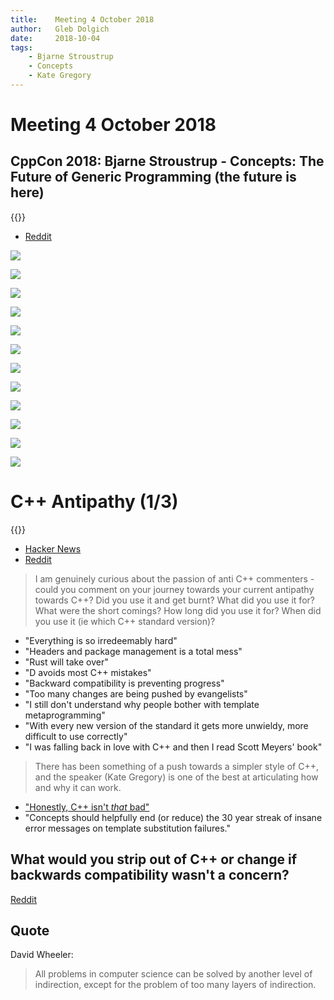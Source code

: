 ```yaml
---
title:    Meeting 4 October 2018
author:   Gleb Dolgich
date:     2018-10-04
tags:
    - Bjarne Stroustrup
    - Concepts
    - Kate Gregory
---
```


# Meeting 4 October 2018

## CppCon 2018: Bjarne Stroustrup - Concepts: The Future of Generic Programming (the future is here)

{{<youtube id="HddFGPTAmtU" title="Bjarne Stroustrup - Concepts: The Future of Generic Programming (the future is here)">}}

* [Reddit](https://www.reddit.com/r/cpp/comments/9itcz6/cppcon_2018_bjarne_stroustrup_concepts_the_future/)

![](/img/concepts2018-1.png)

![](/img/concepts2018-2.png)

![](/img/concepts2018-3.png)

![](/img/concepts2018-4.png)

![](/img/concepts2018-5.png)

![](/img/concepts2018-6.png)

![](/img/concepts2018-7.png)

![](/img/concepts2018-8.png)

![](/img/concepts2018-9.png)

![](/img/concepts2018-10.png)

![](/img/concepts2018-11.png)

![](/img/concepts2018-12.png)

# C++ Antipathy (1/3)

{{<youtube id="n0Ak6xtVXno" title="Simplicity: Not Just For Beginners, by Kate Gregory">}}

* [Hacker News](https://news.ycombinator.com/item?id=18095608)
* [Reddit](https://www.reddit.com/r/cpp/comments/9jwdpf/journeys_towards_c_antipathy/)

> I am genuinely curious about the passion of anti C++ commenters - could you comment on your journey towards your current antipathy towards C++? Did you use it and get burnt? What did you use it for? What were the short comings? How long did you use it for? When did you use it (ie which C++ standard version)?

* "Everything is so irredeemably hard"
* "Headers and package management is a total mess"
* "Rust will take over"
* "D avoids most C++ mistakes"
* "Backward compatibility is preventing progress"
* "Too many changes are being pushed by evangelists"
* "I still don't understand why people bother with template metaprogramming"
* "With every new version of the standard it gets more unwieldy, more difficult to use correctly"
* "I was falling back in love with C++ and then I read Scott Meyers' book"

> There has been something of a push towards a simpler style of C++, and the speaker (Kate Gregory) is one of the best at articulating how and why it can work.

* ["Honestly, C++ isn't _that_ bad"](https://www.reddit.com/r/cpp/comments/9jwdpf/journeys_towards_c_antipathy/e6vl8m0/)
* "Concepts should helpfully end (or reduce) the 30 year streak of insane error messages on template substitution failures."

## What would you strip out of C++ or change if backwards compatibility wasn't a concern?

[Reddit](https://www.reddit.com/r/cpp/comments/9k4cxa/what_would_you_strip_out_of_c_or_change_if/)

## Quote

David Wheeler:

> All problems in computer science can be solved by another level of indirection, except for the problem of too many layers of indirection.
